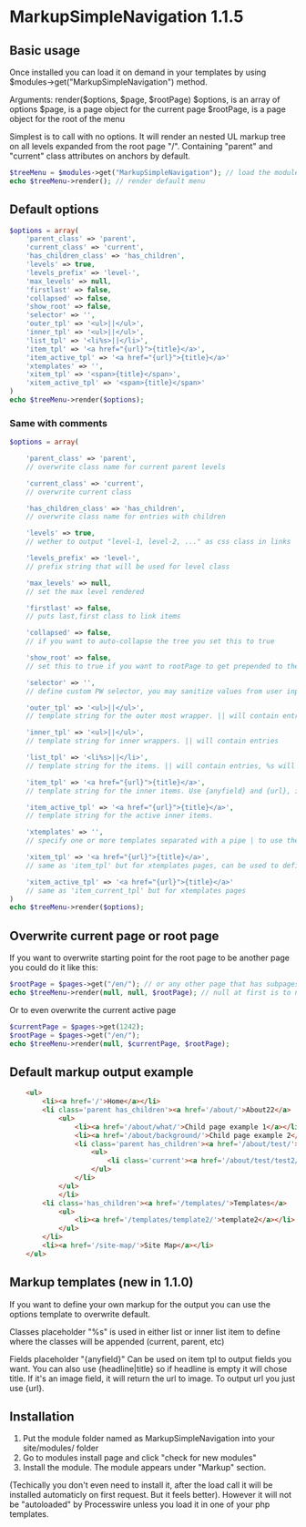 
# MarkupSimpleNavigation 1.1.5

## Basic usage

Once installed you can load it on demand in your templates by using $modules->get("MarkupSimpleNavigation") method.

Arguments:
render($options, $page, $rootPage)
$options, is an array of options
$page, is a page object for the current page
$rootPage, is a page object for the root of the menu

Simplest is to call with no options. It will render an nested UL markup tree on all levels expanded from the
root page "/". Containing "parent" and "current" class attributes on anchors by default.

```php
$treeMenu = $modules->get("MarkupSimpleNavigation"); // load the module
echo $treeMenu->render(); // render default menu
```

## Default options


```php
$options = array(
    'parent_class' => 'parent',
    'current_class' => 'current',
    'has_children_class' => 'has_children',
    'levels' => true,
    'levels_prefix' => 'level-',
    'max_levels' => null,
    'firstlast' => false,
    'collapsed' => false,
    'show_root' => false,
    'selector' => '',
    'outer_tpl' => '<ul>||</ul>',
    'inner_tpl' => '<ul>||</ul>',
    'list_tpl' => '<li%s>||</li>',
    'item_tpl' => '<a href="{url}">{title}</a>',
    'item_active_tpl' => '<a href="{url}">{title}</a>'
    'xtemplates' => '',
    'xitem_tpl' => '<span>{title}</span>',
    'xitem_active_tpl' => '<span>{title}</span>'
)
echo $treeMenu->render($options);
```
### Same with comments

```php
$options = array(

    'parent_class' => 'parent',
    // overwrite class name for current parent levels

    'current_class' => 'current',
    // overwrite current class

    'has_children_class' => 'has_children',
    // overwrite class name for entries with children

    'levels' => true,
    // wether to output "level-1, level-2, ..." as css class in links

    'levels_prefix' => 'level-',
    // prefix string that will be used for level class

    'max_levels' => null,
    // set the max level rendered

    'firstlast' => false,
    // puts last,first class to link items

    'collapsed' => false,
    // if you want to auto-collapse the tree you set this to true

    'show_root' => false,
    // set this to true if you want to rootPage to get prepended to the menu

    'selector' => '',
    // define custom PW selector, you may sanitize values from user input

    'outer_tpl' => '<ul>||</ul>',
    // template string for the outer most wrapper. || will contain entries

    'inner_tpl' => '<ul>||</ul>',
    // template string for inner wrappers. || will contain entries

    'list_tpl' => '<li%s>||</li>',
    // template string for the items. || will contain entries, %s will replaced with class="..." string

    'item_tpl' => '<a href="{url}">{title}</a>',
    // template string for the inner items. Use {anyfield} and {url}, i.e. {headline|title}, if field is of type image it will return url to image (first image if multiple)

    'item_active_tpl' => '<a href="{url}">{title}</a>',
    // template string for the active inner items.

    'xtemplates' => '',
    // specify one or more templates separated with a pipe | to use the xitem_tpl and xitem_current_tpl markup

    'xitem_tpl' => '<a href="{url}">{title}</a>',
    // same as 'item_tpl' but for xtemplates pages, can be used to define placholders

    'xitem_active_tpl' => '<a href="{url}">{title}</a>'
    // same as 'item_current_tpl' but for xtemplates pages
)
echo $treeMenu->render($options);
```

## Overwrite current page or root page

If you want to overwrite starting point for the root page to be another page you could do it like this:

```php
$rootPage = $pages->get("/en/"); // or any other page that has subpages
echo $treeMenu->render(null, null, $rootPage); // null at first is to not have to specify options, just use default
```

Or to even overwrite the current active page

```php
$currentPage = $pages->get(1242);
$rootPage = $pages->get("/en/");
echo $treeMenu->render(null, $currentPage, $rootPage);
```

## Default markup output example

```html
    <ul>
        <li><a href='/'>Home</a></li>
        <li class='parent has_children'><a href='/about/'>About22</a>
            <ul>
                <li><a href='/about/what/'>Child page example 1</a></li>
                <li><a href='/about/background/'>Child page example 2</a></li>
                <li class='parent has_children'><a href='/about/test/'>test</a>
                    <ul>
                        <li class='current'><a href='/about/test/test2/'>test2</a></li>
                    </ul>
                </li>
            </ul>
            </li>
        <li class='has_children'><a href='/templates/'>Templates</a>
            <ul>
                <li><a href='/templates/template2/'>template2</a></li>
            </ul>
        </li>
        <li><a href='/site-map/'>Site Map</a></li>
    </ul>
```

## Markup templates (new in 1.1.0)

If you want to define your own markup for the output you can use the options template to overwrite default.

Classes placeholder "%s"
is used in either list or inner list item to define where the classes will be appended (current, parent, etc)

Fields placeholder "{anyfield}"
Can be used on item tpl to output fields you want. You can also use {headline|title} so if headline is
empty it will chose title. If it's an image field, it will return the url to image. To output url you
just use {url}.


## Installation

1. Put the module folder named as MarkupSimpleNavigation into your site/modules/ folder
2. Go to modules install page and click "check for new modules"
3. Install the module. The module appears under "Markup" section.

(Techically you don't even need to install it, after the load call it will
be installed automaticly on first request. But it feels better). However it will not be "autoloaded" by
Processwire unless you load it in one of your php templates.
